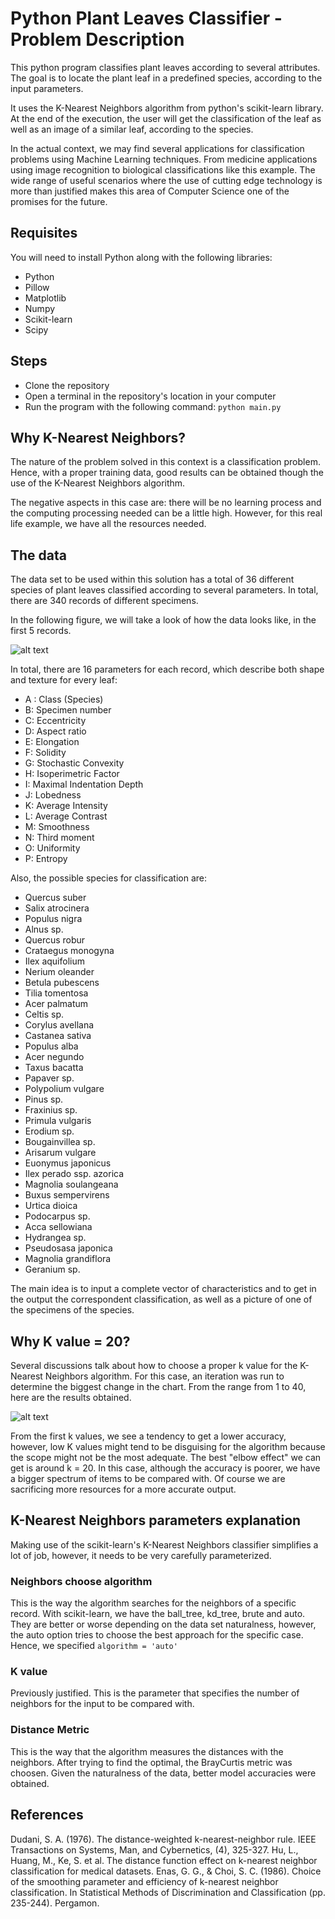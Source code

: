 # Python Plant Leaves Classifier - Problem Description

This python program classifies plant leaves according to several attributes. The goal is to locate the plant leaf in a predefined species, according to the input parameters.

It uses the K-Nearest Neighbors algorithm from python's scikit-learn library. At the end of the execution, the user will get the classification of the leaf as well as an image of a similar leaf, according to the species.

In the actual context, we may find several applications for classification problems using Machine Learning techniques. From medicine applications using image recognition to biological classifications like this example. The wide range of useful scenarios where the use of cutting edge technology is more than justified makes this area of Computer Science one of the promises for the future.

## Requisites
You will need to install Python along with the following libraries:
* Python
* Pillow
* Matplotlib
* Numpy
* Scikit-learn
* Scipy

## Steps
* Clone the repository
* Open a terminal in the repository's location in your computer
* Run the program with the following command:
```python main.py```


## Why K-Nearest Neighbors?
The nature of the problem solved in this context is a classification problem. Hence, with a proper training data, good results can be obtained though the use of the K-Nearest Neighbors algorithm.

The negative aspects in this case are: there will be no learning process and the computing processing needed can be a little high. However, for this real life example, we have all the resources needed.


## The data
The data set to be used within this solution has a total of 36 different species of plant leaves classified according to several parameters. In total, there are 340 records of different specimens.

In the following figure, we will take a look of how the data looks like, in the first 5 records.

![alt text](https://github.com/fabiancastrob/plant-leaves-classification/blob/master/images/data.png?raw=true)

In total, there are 16 parameters for each record, which describe both shape and texture for every leaf:
* A : Class (Species)
* B: Specimen number
* C: Eccentricity
* D: Aspect ratio
* E: Elongation
* F: Solidity
* G: Stochastic Convexity
* H: Isoperimetric Factor
* I: Maximal Indentation Depth
* J: Lobedness
* K: Average Intensity
* L: Average Contrast
* M: Smoothness
* N: Third moment
* O: Uniformity
* P: Entropy

Also, the possible species for classification are:
* Quercus suber
* Salix atrocinera
* Populus nigra
* Alnus sp.
* Quercus robur
* Crataegus monogyna
* Ilex aquifolium
* Nerium oleander
* Betula pubescens
* Tilia tomentosa
* Acer palmatum
* Celtis sp.
* Corylus avellana
* Castanea sativa
* Populus alba
* Acer negundo
* Taxus bacatta
* Papaver sp.
* Polypolium vulgare
* Pinus sp.
* Fraxinius sp.
* Primula vulgaris
* Erodium sp.
* Bougainvillea sp.
* Arisarum vulgare
* Euonymus japonicus
* Ilex perado ssp. azorica
* Magnolia soulangeana
* Buxus sempervirens
* Urtica dioica
* Podocarpus sp.
* Acca sellowiana
* Hydrangea sp.
* Pseudosasa japonica
* Magnolia grandiflora
* Geranium sp.

The main idea is to input a complete vector of characteristics and to get in the output the correspondent classification, as well as a picture of one of the specimens of the species.


## Why K value = 20?
Several discussions talk about how to choose a proper k value for the K-Nearest Neighbors algorithm. For this case, an iteration was run to determine the biggest change in the chart. From the range from 1 to 40, here are the results obtained.

![alt text](https://github.com/fabiancastrob/plant-leaves-classification/blob/master/images/k_chart.png?raw=true)

From the first k values, we see a tendency to get a lower accuracy, however, low K values might tend to be disguising for the algorithm because the scope might not be the most adequate. The best "elbow effect" we can get is around k = 20. In this case, although the accuracy is poorer, we have a bigger spectrum of items to be compared with. Of course we are sacrificing more resources for a more accurate output.

## K-Nearest Neighbors parameters explanation
Making use of the scikit-learn's K-Nearest Neighbors classifier simplifies a lot of job, however, it needs to be very carefully parameterized.

### Neighbors choose algorithm

This is the way the algorithm searches for the neighbors of a specific record. With scikit-learn, we have the ball_tree, kd_tree, brute and auto. They are better or worse depending on the data set naturalness, however, the auto option tries to choose the best approach for the specific case. Hence, we specified
```algorithm = 'auto'```


### K value
Previously justified. This is the parameter that specifies the number of neighbors for the input to be compared with.

### Distance Metric
This is the way that the algorithm measures the distances with the neighbors. After trying to find the optimal, the BrayCurtis metric was choosen. Given the naturalness of the data, better model accuracies were obtained.

## References
Dudani, S. A. (1976). The distance-weighted k-nearest-neighbor rule. IEEE Transactions on Systems, Man, and Cybernetics, (4), 325-327.
Hu, L., Huang, M., Ke, S. et al. The distance function effect on k-nearest neighbor classification for medical datasets.
Enas, G. G., & Choi, S. C. (1986). Choice of the smoothing parameter and efficiency of k-nearest neighbor classification. In Statistical Methods of Discrimination and Classification (pp. 235-244). Pergamon.
